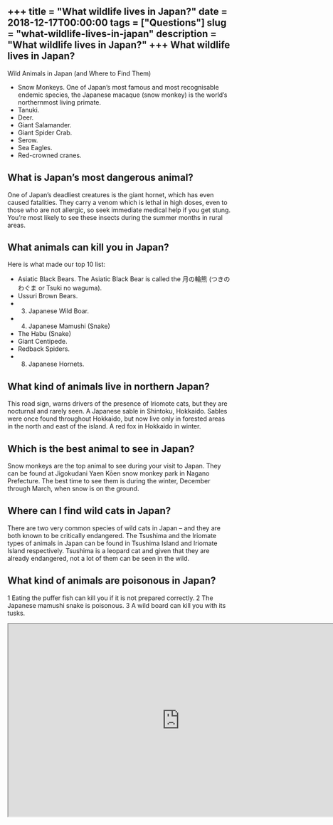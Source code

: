 +++
title = "What wildlife lives in Japan?"
date = 2018-12-17T00:00:00
tags = ["Questions"]
slug = "what-wildlife-lives-in-japan"
description = "What wildlife lives in Japan?"
+++
What wildlife lives in Japan?
-----------------------------

Wild Animals in Japan (and Where to Find Them)

- Snow Monkeys. One of Japan’s most famous and most recognisable endemic species, the Japanese macaque (snow monkey) is the world’s northernmost living primate.
- Tanuki.
- Deer.
- Giant Salamander.
- Giant Spider Crab.
- Serow.
- Sea Eagles.
- Red-crowned cranes.

What is Japan’s most dangerous animal?
--------------------------------------

One of Japan’s deadliest creatures is the giant hornet, which has even caused fatalities. They carry a venom which is lethal in high doses, even to those who are not allergic, so seek immediate medical help if you get stung. You’re most likely to see these insects during the summer months in rural areas.

What animals can kill you in Japan?
-----------------------------------

Here is what made our top 10 list:

- Asiatic Black Bears. The Asiatic Black Bear is called the 月の輪熊 (つきのわぐま or Tsuki no waguma).
- Ussuri Brown Bears.
- 3. Japanese Wild Boar.
- 4. Japanese Mamushi (Snake)
- The Habu (Snake)
- Giant Centipede.
- Redback Spiders.
- 8. Japanese Hornets.

What kind of animals live in northern Japan?
--------------------------------------------

This road sign, warns drivers of the presence of Iriomote cats, but they are nocturnal and rarely seen. A Japanese sable in Shintoku, Hokkaido. Sables were once found throughout Hokkaido, but now live only in forested areas in the north and east of the island. A red fox in Hokkaido in winter.

Which is the best animal to see in Japan?
-----------------------------------------

Snow monkeys are the top animal to see during your visit to Japan. They can be found at Jigokudani Yaen Kōen snow monkey park in Nagano Prefecture. The best time to see them is during the winter, December through March, when snow is on the ground.

Where can I find wild cats in Japan?
------------------------------------

There are two very common species of wild cats in Japan – and they are both known to be critically endangered. The Tsushima and the Iriomate types of animals in Japan can be found in Tsushima Island and Iriomate Island respectively. Tsushima is a leopard cat and given that they are already endangered, not a lot of them can be seen in the wild.

What kind of animals are poisonous in Japan?
--------------------------------------------

1 Eating the puffer fish can kill you if it is not prepared correctly. 2 The Japanese mamushi snake is poisonous. 3 A wild board can kill you with its tusks.

<iframe allow="accelerometer; autoplay; clipboard-write; encrypted-media; gyroscope; picture-in-picture" allowfullscreen="" class="__youtube_prefs__  epyt-is-override  no-lazyload" data-no-lazy="1" data-origheight="433" data-origwidth="770" data-skipgform_ajax_framebjll="" height="433" id="_ytid_51894" loading="lazy" src="https://www.youtube.com/embed/CWxQ0E3dOUg?enablejsapi=1&autoplay=0&cc_load_policy=0&cc_lang_pref=&iv_load_policy=1&loop=0&modestbranding=0&rel=1&fs=1&playsinline=0&autohide=2&theme=dark&color=red&controls=1&" title="YouTube player" width="770"></iframe>